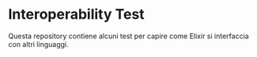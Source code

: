 # Interoperability Test

Questa repository contiene alcuni test per capire come Elixir si interfaccia
con altri linguaggi.
